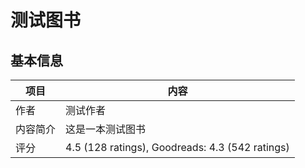 # 测试图书

## 基本信息

| 项目 | 内容 |
| --- | --- |
| 作者 | 测试作者 |
| 内容简介 | 这是一本测试图书 |
| 评分 | 4.5 (128 ratings), Goodreads: 4.3 (542 ratings) |
